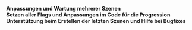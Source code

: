 
**Anpassungen und Wartung mehrerer Szenen**  
**Setzen aller Flags und Anpassungen im Code für die Progression**  
**Unterstützung beim Erstellen der letzten Szenen und Hilfe bei Bugfixes**

